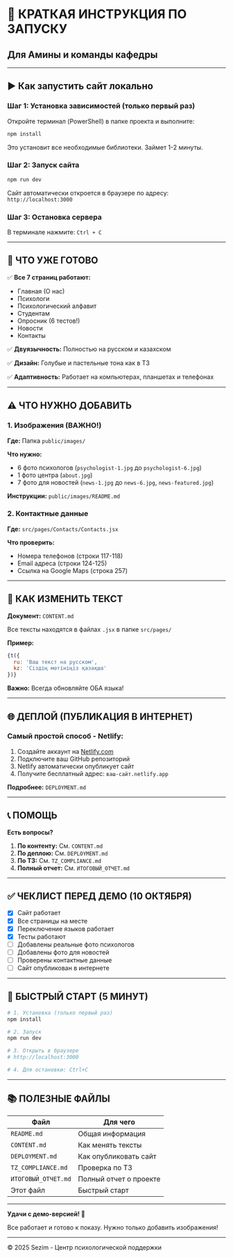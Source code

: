 # 🚀 КРАТКАЯ ИНСТРУКЦИЯ ПО ЗАПУСКУ

## Для Амины и команды кафедры

---

## ▶️ Как запустить сайт локально

### Шаг 1: Установка зависимостей (только первый раз)

Откройте терминал (PowerShell) в папке проекта и выполните:

```powershell
npm install
```

Это установит все необходимые библиотеки. Займет 1-2 минуты.

### Шаг 2: Запуск сайта

```powershell
npm run dev
```

Сайт автоматически откроется в браузере по адресу: `http://localhost:3000`

### Шаг 3: Остановка сервера

В терминале нажмите: `Ctrl + C`

---

## 📁 ЧТО УЖЕ ГОТОВО

✅ **Все 7 страниц работают:**
- Главная (О нас)
- Психологи
- Психологический алфавит
- Студентам
- Опросник (6 тестов!)
- Новости
- Контакты

✅ **Двуязычность:** Полностью на русском и казахском

✅ **Дизайн:** Голубые и пастельные тона как в ТЗ

✅ **Адаптивность:** Работает на компьютерах, планшетах и телефонах

---

## ⚠️ ЧТО НУЖНО ДОБАВИТЬ

### 1. Изображения (ВАЖНО!)

**Где:** Папка `public/images/`

**Что нужно:**
- 6 фото психологов (`psychologist-1.jpg` до `psychologist-6.jpg`)
- 1 фото центра (`about.jpg`)
- 7 фото для новостей (`news-1.jpg` до `news-6.jpg`, `news-featured.jpg`)

**Инструкции:** `public/images/README.md`

### 2. Контактные данные

**Где:** `src/pages/Contacts/Contacts.jsx`

**Что проверить:**
- Номера телефонов (строки 117-118)
- Email адреса (строки 124-125)
- Ссылка на Google Maps (строка 257)

---

## 📝 КАК ИЗМЕНИТЬ ТЕКСТ

**Документ:** `CONTENT.md`

Все тексты находятся в файлах `.jsx` в папке `src/pages/`

**Пример:**
```javascript
{t({ 
  ru: 'Ваш текст на русском', 
  kz: 'Сіздің мәтініңіз қазақша' 
})}
```

**Важно:** Всегда обновляйте ОБА языка!

---

## 🌐 ДЕПЛОЙ (ПУБЛИКАЦИЯ В ИНТЕРНЕТ)

### Самый простой способ - Netlify:

1. Создайте аккаунт на [Netlify.com](https://netlify.com)
2. Подключите ваш GitHub репозиторий
3. Netlify автоматически опубликует сайт
4. Получите бесплатный адрес: `ваш-сайт.netlify.app`

**Подробнее:** `DEPLOYMENT.md`

---

## 📞 ПОМОЩЬ

**Есть вопросы?**

1. **По контенту:** См. `CONTENT.md`
2. **По деплою:** См. `DEPLOYMENT.md`
3. **По ТЗ:** См. `TZ_COMPLIANCE.md`
4. **Полный отчет:** См. `ИТОГОВЫЙ_ОТЧЕТ.md`

---

## ✅ ЧЕКЛИСТ ПЕРЕД ДЕМО (10 ОКТЯБРЯ)

- [x] Сайт работает
- [x] Все страницы на месте
- [x] Переключение языков работает
- [x] Тесты работают
- [ ] Добавлены реальные фото психологов
- [ ] Добавлены фото для новостей
- [ ] Проверены контактные данные
- [ ] Сайт опубликован в интернете

---

## 🎯 БЫСТРЫЙ СТАРТ (5 МИНУТ)

```powershell
# 1. Установка (только первый раз)
npm install

# 2. Запуск
npm run dev

# 3. Открыть в браузере
# http://localhost:3000

# 4. Для остановки: Ctrl+C
```

---

## 📚 ПОЛЕЗНЫЕ ФАЙЛЫ

| Файл | Для чего |
|------|----------|
| `README.md` | Общая информация |
| `CONTENT.md` | Как менять тексты |
| `DEPLOYMENT.md` | Как опубликовать сайт |
| `TZ_COMPLIANCE.md` | Проверка по ТЗ |
| `ИТОГОВЫЙ_ОТЧЕТ.md` | Полный отчет о проекте |
| Этот файл | Быстрый старт |

---

**Удачи с демо-версией! 🎉**

Все работает и готово к показу. Нужно только добавить изображения!

---

© 2025 Sezim - Центр психологической поддержки

